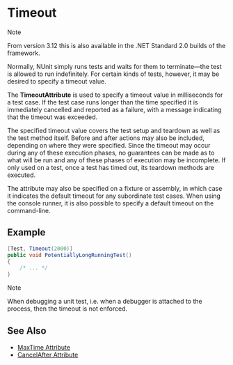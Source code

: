 # Timeout

> [!NOTE]
> From version 3.12 this is also available in the .NET Standard 2.0 builds of the framework.

Normally, NUnit simply runs tests and waits for them to terminate—the test is allowed to run indefinitely. For certain kinds of tests, however, it may be desired to specify a timeout value.

The **TimeoutAttribute** is used to specify a timeout value in milliseconds
for a test case. If the test case runs longer than the time specified it
is immediately cancelled and reported as a failure, with a message indicating that the timeout was exceeded.

The specified timeout value covers the test setup and teardown as well as the test method itself. Before and after actions may also be included, depending on where they were specified. Since the timeout may occur during any of these execution phases, no guarantees can be made as to what will be run and any of these phases of execution may be incomplete. If only used on a test, once a test has timed out, its teardown methods are executed.

The attribute may also be specified on a fixture or assembly, in which
case it indicates the default timeout for any subordinate test cases. When using the console runner, it is also possible to specify a default timeout on the command-line.

## Example

```csharp
[Test, Timeout(2000)]
public void PotentiallyLongRunningTest()
{
    /* ... */
}
```

> [!NOTE]
> When debugging a unit test, i.e. when a debugger is attached to the process, then the timeout is not enforced.

## See Also

* [MaxTime Attribute](./maxtime.md)
* [CancelAfter Attribute](./cancelafter.md)
